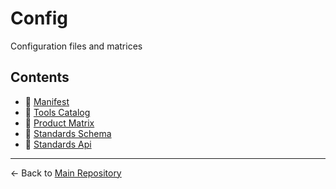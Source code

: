 # Config

Configuration files and matrices

## Contents

- 📄 [Manifest](./MANIFEST.yaml)
- 📄 [Tools Catalog](./TOOLS_CATALOG.yaml)
- 📄 [Product Matrix](./product-matrix.yaml)
- 📄 [Standards Schema](./standards-schema.yaml)
- 📄 [Standards Api](./standards-api.json)

---

← Back to [Main Repository](../README.md)
